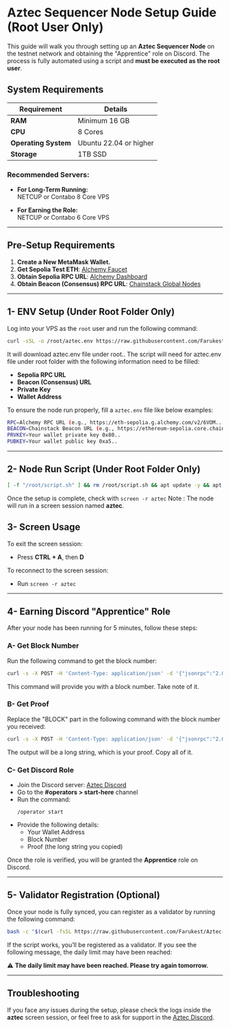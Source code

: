 
# Aztec Sequencer Node Setup Guide (Root User Only)

This guide will walk you through setting up an **Aztec Sequencer Node** on the testnet network and obtaining the "Apprentice" role on Discord. The process is fully automated using a script and **must be executed as the root user**.

## System Requirements

| **Requirement**         | **Details**         |
|-------------------------|---------------------|
| **RAM**                 | Minimum 16 GB       |
| **CPU**                 | 8 Cores             |
| **Operating System**    | Ubuntu 22.04 or higher |
| **Storage**             | 1TB SSD             |

### Recommended Servers:

- **For Long-Term Running:**  
  NETCUP or Contabo 8 Core VPS

- **For Earning the Role:**  
  NETCUP or Contabo 6 Core VPS

---

## Pre-Setup Requirements

1. **Create a New MetaMask Wallet.**
2. **Get Sepolia Test ETH**: [Alchemy Faucet](https://www.alchemy.com/faucets)
3. **Obtain Sepolia RPC URL**: [Alchemy Dashboard](https://dashboard.alchemy.com)
4. **Obtain Beacon (Consensus) RPC URL**: [Chainstack Global Nodes](https://chainstack.com/global-nodes)

---

## 1- ENV Setup (Under Root Folder Only)

Log into your VPS as the `root` user and run the following command:

```bash
curl -sSL -o /root/aztec.env https://raw.githubusercontent.com/Farukest/Aztec-Node-Setup/main/aztec.env
```
It will download aztec.env file under root.. 
The script will need for aztec.env file under root folder with the following information need to be filled:

- **Sepolia RPC URL**
- **Beacon (Consensus) URL**
- **Private Key**
- **Wallet Address**

To ensure the node run properly, fill a `aztec.env` file like below examples:

```bash
RPC=Alchemy RPC URL (e.g., https://eth-sepolia.g.alchemy.com/v2/6VOM....)
BEACON=Chainstack Beacon URL (e.g., https://ethereum-sepolia.core.chainstack.com/beacon/7ace2d4...)
PRVKEY=Your wallet private key 0x80..
PUBKEY=Your wallet public key 0xa5..
```

---

## 2- Node Run Script (Under Root Folder Only)

```bash
[ -f "/root/script.sh" ] && rm /root/script.sh && apt update -y && apt install curl wget screen jq -y && curl -sSL -o /root/script.sh https://raw.githubusercontent.com/Farukest/Aztec-Node-Setup/main/aztec_node_run.sh && chmod +x /root/script.sh && /root/script.sh
```

Once the setup is complete, check with `screen -r aztec` 
Note : The node will run in a screen session named **aztec**.


## 3- Screen Usage

To exit the screen session:

- Press **CTRL + A**, then **D**

To reconnect to the screen session:

- Run `screen -r aztec`

---

## 4- Earning Discord "Apprentice" Role

After your node has been running for 5 minutes, follow these steps:

### A- Get Block Number

Run the following command to get the block number:

```bash
curl -s -X POST -H 'Content-Type: application/json' -d '{"jsonrpc":"2.0","method":"node_getL2Tips","params":[],"id":67}' http://localhost:8080 | jq -r ".result.proven.number"
```

This command will provide you with a block number. Take note of it.

### B- Get Proof

Replace the "BLOCK" part in the following command with the block number you received:

```bash
curl -s -X POST -H 'Content-Type: application/json' -d '{"jsonrpc":"2.0","method":"node_getArchiveSiblingPath","params":["BLOCK","BLOCK"],"id":67}' http://localhost:8080 | jq -r ".result"
```

The output will be a long string, which is your proof. Copy all of it.

### C- Get Discord Role

- Join the Discord server: [Aztec Discord](https://discord.gg/aztec)
- Go to the **#operators > start-here** channel
- Run the command:
  ```
  /operator start
  ```
- Provide the following details:
  - Your Wallet Address
  - Block Number
  - Proof (the long string you copied)

Once the role is verified, you will be granted the **Apprentice** role on Discord.

---

## 5- Validator Registration (Optional)

Once your node is fully synced, you can register as a validator by running the following command:

```bash
bash -c "$(curl -fsSL https://raw.githubusercontent.com/Farukest/Aztec-Node-Setup/main/validator_kayıt.sh)"
```

If the script works, you’ll be registered as a validator. If you see the following message, the daily limit may have been reached:

⚠ **The daily limit may have been reached. Please try again tomorrow.**

---

## Troubleshooting

If you face any issues during the setup, please check the logs inside the **aztec** screen session, or feel free to ask for support in the [Aztec Discord](https://discord.gg/aztec).
